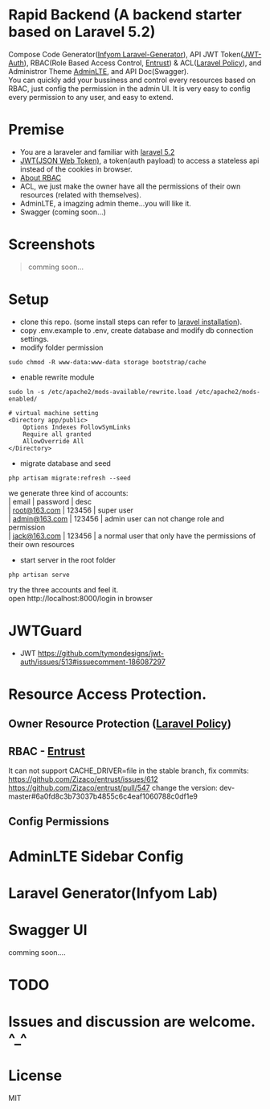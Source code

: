 # Rapid Backend (A backend starter based on Laravel 5.2)  
Compose Code Generator([Infyom Laravel-Generator](https://github.com/InfyOmLabs/laravel-generator)), API JWT Token([JWT-Auth](https://github.com/tymondesigns/jwt-auth)), RBAC(Role Based Access Control, [Entrust](https://github.com/Zizaco/entrust)) & ACL([Laravel Policy](https://laravel.com/docs/5.2/authorization#policies)), and Administror Theme [AdminLTE](https://github.com/acacha/adminlte-laravel), and API Doc(Swagger).  
You can quickly add your bussiness and control every resources based on RBAC, just config the permission in the admin UI. It is very easy to config every permission to any user, and easy to extend.

# Premise
* You are a laraveler and familiar with [laravel 5.2](https://laravel.com/docs/5.2)
* [JWT(JSON Web Token)](https://jwt.io/introduction/), a token(auth payload) to access a stateless api instead of the cookies in browser.
* [About RBAC](https://en.wikipedia.org/wiki/Role-based_access_control)
* ACL, we just make the owner have all the permissions of their own resources (related with themselves).
* AdminLTE, a imagzing admin theme...you will like it.
* Swagger (coming soon...)

# Screenshots
> comming soon...

# Setup
* clone this repo. (some install steps can refer to [laravel installation](https://laravel.com/docs/5.2/#installation)).
* copy .env.example to .env, create database and modify db connection settings.
* modify folder permission
```
sudo chmod -R www-data:www-data storage bootstrap/cache
```
* enable rewrite module
```
sudo ln -s /etc/apache2/mods-available/rewrite.load /etc/apache2/mods-enabled/

# virtual machine setting
<Directory app/public>
    Options Indexes FollowSymLinks
    Require all granted
    AllowOverride All
</Directory>
```
* migrate database and seed
```
php artisam migrate:refresh --seed
```
we generate three kind of accounts:  
|     email      | password |     desc    
|  root@163.com  | 123456   |  super user   
|  admin@163.com | 123456   |  admin user can not change role and permission  
|  jack@163.com  | 123456   |  a normal user that only have the permissions of their own resources     

* start server in the root folder
```
php artisan serve
```
try the three accounts and feel it.  
open http://localhost:8000/login in browser


# JWTGuard

- JWT
https://github.com/tymondesigns/jwt-auth/issues/513#issuecomment-186087297

# Resource Access Protection.

## Owner Resource Protection ([Laravel Policy](https://laravel.com/docs/5.2/authorization#policies))


## RBAC - [Entrust](https://github.com/Zizaco/entrust)

It can not support CACHE_DRIVER=file in the stable branch, fix commits:  
https://github.com/Zizaco/entrust/issues/612
https://github.com/Zizaco/entrust/pull/547
change the version: dev-master#6a0fd8c3b73037b4855c6c4eaf1060788c0df1e9

## Config Permissions

# AdminLTE Sidebar Config

# Laravel Generator(Infyom Lab)

# Swagger UI
comming soon....

# TODO

# Issues and discussion are welcome. ^_^

# License
MIT
